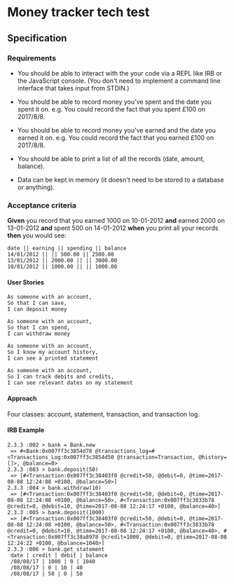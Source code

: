 # Money tracker tech test

## Specification

### Requirements

* You should be able to interact with the your code via a REPL like IRB or the JavaScript console.  (You don't need to implement a command line interface that takes input from STDIN.)

* You should be able to record money you've spent and the date you spent it on.  e.g. You could record the fact that you spent £100 on 2017/8/8.

* You should be able to record money you've earned and the date you earned it on.  e.g. You could record the fact that you earned £100 on 2017/8/8.

* You should be able to print a list of all the records (date, amount, balance).

* Data can be kept in memory (it doesn't need to be stored to a database or anything).

### Acceptance criteria

**Given** you record that you earned 1000 on 10-01-2012
**and** earned 2000 on 13-01-2012
**and** spent 500 on 14-01-2012
**when** you print all your records
**then** you would see:

```
date || earning || spending || balance
14/01/2012 || || 500.00 || 2500.00
13/01/2012 || 2000.00 || || 3000.00
10/01/2012 || 1000.00 || || 1000.00
```

#### User Stories

```
As someone with an account,
So that I can save,
I can deposit money
```
```
As someone with an account,
So that I can spend,
I can withdraw money
```
```
As someone with an account,
So I know my account history,
I can see a printed statement
```
```
As someone with an account,
So I can track debits and credits,
I can see relevant dates on my statement
```

#### Approach

Four classes: account, statement, transaction, and transaction log.

#### IRB Example

```
2.3.3 :002 > bank = Bank.new
 => #<Bank:0x007ff3c3854d78 @transactions_log=#<Transactions_Log:0x007ff3c3854d50 @transaction=Transaction, @history=[]>, @balance=0>
2.3.3 :003 > bank.deposit(50)
 => [#<Transaction:0x007ff3c38403f0 @credit=50, @debit=0, @time=2017-08-08 12:24:08 +0100, @balance=50>]
2.3.3 :004 > bank.withdraw(10)
 => [#<Transaction:0x007ff3c38403f0 @credit=50, @debit=0, @time=2017-08-08 12:24:08 +0100, @balance=50>, #<Transaction:0x007ff3c3833b78 @credit=0, @debit=10, @time=2017-08-08 12:24:17 +0100, @balance=40>]
2.3.3 :005 > bank.deposit(1000)
 => [#<Transaction:0x007ff3c38403f0 @credit=50, @debit=0, @time=2017-08-08 12:24:08 +0100, @balance=50>, #<Transaction:0x007ff3c3833b78 @credit=0, @debit=10, @time=2017-08-08 12:24:17 +0100, @balance=40>, #<Transaction:0x007ff3c38a8978 @credit=1000, @debit=0, @time=2017-08-08 12:24:22 +0100, @balance=1040>]
2.3.3 :006 > bank.get_statement
 date | credit | debit | balance
 /08/08/17 | 1000 | 0 | 1040
 /08/08/17 | 0 | 10 | 40
 /08/08/17 | 50 | 0 | 50
```
